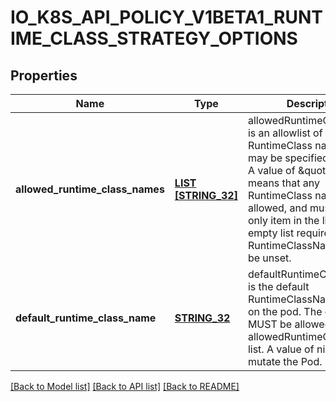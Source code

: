 # IO_K8S_API_POLICY_V1BETA1_RUNTIME_CLASS_STRATEGY_OPTIONS

## Properties
Name | Type | Description | Notes
------------ | ------------- | ------------- | -------------
**allowed_runtime_class_names** | [**LIST [STRING_32]**](STRING_32.md) | allowedRuntimeClassNames is an allowlist of RuntimeClass names that may be specified on a pod. A value of \&quot;*\&quot; means that any RuntimeClass name is allowed, and must be the only item in the list. An empty list requires the RuntimeClassName field to be unset. | [default to null]
**default_runtime_class_name** | [**STRING_32**](STRING_32.md) | defaultRuntimeClassName is the default RuntimeClassName to set on the pod. The default MUST be allowed by the allowedRuntimeClassNames list. A value of nil does not mutate the Pod. | [optional] [default to null]

[[Back to Model list]](../README.md#documentation-for-models) [[Back to API list]](../README.md#documentation-for-api-endpoints) [[Back to README]](../README.md)


